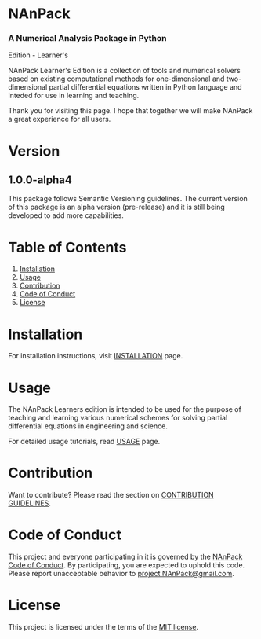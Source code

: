 # NAnPack

### A Numerical Analysis Package in Python

Edition - Learner's

NAnPack Learner's Edition is a collection of tools and numerical solvers based on existing computational methods for one-dimensional and two-dimensional partial differential equations written in Python language and inteded for use in learning and teaching.

Thank you for visiting this page. I hope that together we will make NAnPack a great experience for all users.

# Version

## 1.0.0-alpha4
This package follows Semantic Versioning guidelines. The current version of this package is an alpha version (pre-release) and it is still being developed to add more capabilities. 


# Table of Contents
1. [Installation](#Installation)
2. [Usage](#Usage)
3. [Contribution](#Contribution)
4. [Code of Conduct](#Code-of-Conduct)
5. [License](#License)

# Installation
For installation instructions, visit [INSTALLATION](https://project-nanpack.readthedocs.io/en/latest/INSTALLATION.html) page.

# Usage
The NAnPack Learners edition is intended to be used for the purpose of teaching and learning various numerical schemes for solving partial differential equations in engineering and science.

For detailed usage tutorials, read [USAGE](https://project-nanpack.readthedocs.io/en/latest/) page.

# Contribution

Want to contribute? Please read the section on [CONTRIBUTION GUIDELINES](https://github.com/vxsharma-14/project-NAnPack/blob/main/docs/CONTRIBUTING.md).

# Code of Conduct

This project and everyone participating in it is governed by the [NAnPack Code of Conduct](https://github.com/vxsharma-14/project-NAnPack/blob/main/CODE_OF_CONDUCT.md). By participating, you are expected to uphold this code.
Please report unacceptable behavior to project.NAnPack@gmail.com.

# License
This project is licensed under the terms of the [MIT license](https://github.com/vxsharma-14/project-NAnPack/blob/main/LICENSE.md).
